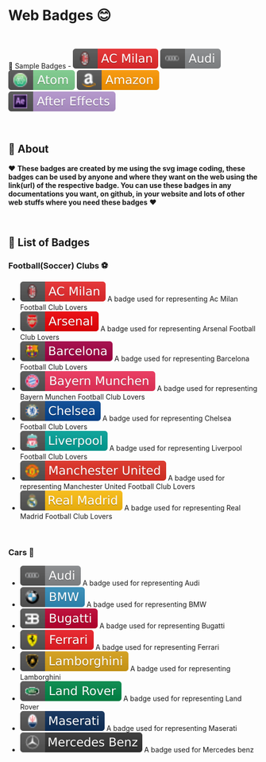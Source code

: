 #  Web Badges :blush: 

<br>

👋 Sample Badges - ![ac milan](badges/footballclubs/ac_milan.svg)  ![audi](badges/cars/audi.svg) ![atom](badges/codespaces/atom.svg) ![amazon](badges/companies/amazon.svg) ![after effects](badges/designer/after_effects.svg)

<br>

## 📝 About

:hearts: **These badges are created by me using the svg image coding, these badges can be used by anyone and where they want on the web using the link(url) of the respective badge. You can use these badges in any documentations you want, on github, in your website and lots of other web stuffs where you need these badges** :hearts:

<br>

## 📛 List of Badges

### Football(Soccer) Clubs ⚽

- [![ac milan](badges/footballclubs/ac_milan.svg)](https://arnoldvaz27.github.io/badges/footballclubs/ac_milan.svg) A badge used for representing Ac Milan Football Club Lovers
- [![arsenal](badges/footballclubs/arsenal.svg)](https://arnoldvaz27.github.io/badges/footballclubs/arsenal.svg) A badge used for representing Arsenal Football Club Lovers
- [![arsenal](badges/footballclubs/barcelona.svg)](https://arnoldvaz27.github.io/badges/footballclubs/barcelona.svg) A badge used for representing Barcelona Football Club Lovers
- [![arsenal](badges/footballclubs/bayern_munchen.svg)](https://arnoldvaz27.github.io/badges/footballclubs/bayern_munchen.svg) A badge used for representing Bayern Munchen Football Club Lovers
- [![arsenal](badges/footballclubs/chelsea.svg)](https://arnoldvaz27.github.io/badges/footballclubs/chelsea.svg) A badge used for representing Chelsea Football Club Lovers
- [![arsenal](badges/footballclubs/liverpool.svg)](https://arnoldvaz27.github.io/badges/footballclubs/liverpool.svg) A badge used for representing Liverpool Football Club Lovers
- [![arsenal](badges/footballclubs/manchester_united.svg)](https://arnoldvaz27.github.io/badges/footballclubs/manchester_united.svg) A badge used for representing Manchester United Football Club Lovers
- [![arsenal](badges/footballclubs/real_madrid.svg)](https://arnoldvaz27.github.io/badges/footballclubs/real_madrid.svg) A badge used for representing Real Madrid Football Club Lovers

<br>

### Cars 🚗

- [![ac milan](badges/cars/audi.svg)](https://arnoldvaz27.github.io/badges/cars/audi.svg) A badge used for representing Audi
- [![arsenal](badges/cars/bmw.svg)](https://arnoldvaz27.github.io/badges/cars/bmw.svg) A badge used for representing BMW
- [![arsenal](badges/cars/bugatti.svg)](https://arnoldvaz27.github.io/badges/cars/bugatti.svg) A badge used for representing Bugatti
- [![arsenal](badges/cars/ferrari.svg)](https://arnoldvaz27.github.io/badges/cars/ferrari.svg) A badge used for representing Ferrari
- [![arsenal](badges/cars/lamborghini.svg)](https://arnoldvaz27.github.io/badges/cars/lamborghini.svg) A badge used for representing Lamborghini
- [![arsenal](badges/cars/land_rover.svg)](https://arnoldvaz27.github.io/badges/cars/land_rover.svg) A badge used for representing Land Rover
- [![arsenal](badges/cars/maserati.svg)](https://arnoldvaz27.github.io/badges/cars/maserati.svg) A badge used for representing Maserati
- [![arsenal](badges/cars/mercedes_benz.svg)](https://arnoldvaz27.github.io/badges/cars/mercedes_benz.svg) A badge used for Mercedes benz
